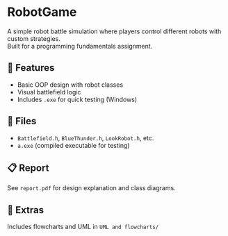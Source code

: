 # RobotGame

A simple robot battle simulation where players control different robots with custom strategies.  
Built for a programming fundamentals assignment.

## 🤖 Features
- Basic OOP design with robot classes
- Visual battlefield logic
- Includes `.exe` for quick testing (Windows)

## 💾 Files
- `Battlefield.h`, `BlueThunder.h`, `LookRobot.h`, etc.
- `a.exe` (compiled executable for testing)

## 📋 Report
See `report.pdf` for design explanation and class diagrams.

## 📂 Extras
Includes flowcharts and UML in `UML and flowcharts/`
